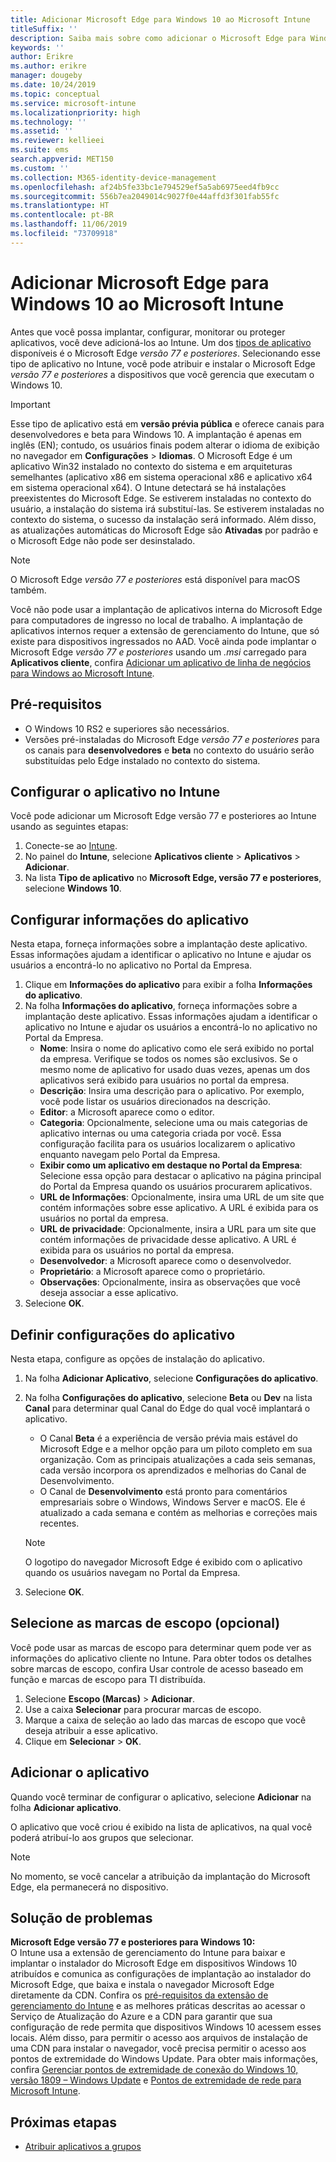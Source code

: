```yaml
---
title: Adicionar Microsoft Edge para Windows 10 ao Microsoft Intune
titleSuffix: ''
description: Saiba mais sobre como adicionar o Microsoft Edge para Windows ao Microsoft Intune.
keywords: ''
author: Erikre
ms.author: erikre
manager: dougeby
ms.date: 10/24/2019
ms.topic: conceptual
ms.service: microsoft-intune
ms.localizationpriority: high
ms.technology: ''
ms.assetid: ''
ms.reviewer: kellieei
ms.suite: ems
search.appverid: MET150
ms.custom: ''
ms.collection: M365-identity-device-management
ms.openlocfilehash: af24b5fe33bc1e794529ef5a5ab6975eed4fb9cc
ms.sourcegitcommit: 556b7ea2049014c9027f0e44affd3f301fab55fc
ms.translationtype: HT
ms.contentlocale: pt-BR
ms.lasthandoff: 11/06/2019
ms.locfileid: "73709918"
---
```

# <a name="add-microsoft-edge-for-windows-10-to-microsoft-intune"></a>Adicionar Microsoft Edge para Windows 10 ao Microsoft Intune

Antes que você possa implantar, configurar, monitorar ou proteger aplicativos, você deve adicioná-los ao Intune. Um dos [tipos de aplicativo](~/apps/apps-add.md#app-types-in-microsoft-intune) disponíveis é o Microsoft Edge *versão 77 e posteriores*. Selecionando esse tipo de aplicativo no Intune, você pode atribuir e instalar o Microsoft Edge *versão 77 e posteriores* a dispositivos que você gerencia que executam o Windows 10.

> [!IMPORTANT]
> Esse tipo de aplicativo está em **versão prévia pública** e oferece canais para desenvolvedores e beta para Windows 10. A implantação é apenas em inglês (EN); contudo, os usuários finais podem alterar o idioma de exibição no navegador em **Configurações** > **Idiomas**. O Microsoft Edge é um aplicativo Win32 instalado no contexto do sistema e em arquiteturas semelhantes (aplicativo x86 em sistema operacional x86 e aplicativo x64 em sistema operacional x64). O Intune detectará se há instalações preexistentes do Microsoft Edge. Se estiverem instaladas no contexto do usuário, a instalação do sistema irá substituí-las. Se estiverem instaladas no contexto do sistema, o sucesso da instalação será informado. Além disso, as atualizações automáticas do Microsoft Edge são **Ativadas** por padrão e o Microsoft Edge não pode ser desinstalado.

> [!NOTE]
> O Microsoft Edge *versão 77 e posteriores* está disponível para macOS também.
> 
> Você não pode usar a implantação de aplicativos interna do Microsoft Edge para computadores de ingresso no local de trabalho. A implantação de aplicativos internos requer a extensão de gerenciamento do Intune, que só existe para dispositivos ingressados no AAD. Você ainda pode implantar o Microsoft Edge *versão 77 e posteriores* usando um *.msi* carregado para **Aplicativos cliente**, confira [Adicionar um aplicativo de linha de negócios para Windows ao Microsoft Intune](~/apps/lob-apps-windows.md).

## <a name="prerequisites"></a>Pré-requisitos
- O Windows 10 RS2 e superiores são necessários.
- Versões pré-instaladas do Microsoft Edge *versão 77 e posteriores* para os canais para **desenvolvedores** e **beta** no contexto do usuário serão substituídas pelo Edge instalado no contexto do sistema.

## <a name="configure-the-app-in-intune"></a>Configurar o aplicativo no Intune
Você pode adicionar um Microsoft Edge versão 77 e posteriores ao Intune usando as seguintes etapas:

1. Conecte-se ao [Intune](https://go.microsoft.com/fwlink/?linkid=2090973).
2. No painel do **Intune**, selecione **Aplicativos cliente** > **Aplicativos** > **Adicionar**.
3. Na lista **Tipo de aplicativo** no **Microsoft Edge, versão 77 e posteriores**, selecione **Windows 10**.

## <a name="configure-app-information"></a>Configurar informações do aplicativo
Nesta etapa, forneça informações sobre a implantação deste aplicativo. Essas informações ajudam a identificar o aplicativo no Intune e ajudar os usuários a encontrá-lo no aplicativo no Portal da Empresa.

1. Clique em **Informações do aplicativo** para exibir a folha **Informações do aplicativo**.
2. Na folha **Informações do aplicativo**, forneça informações sobre a implantação deste aplicativo. Essas informações ajudam a identificar o aplicativo no Intune e ajudar os usuários a encontrá-lo no aplicativo no Portal da Empresa.
    - **Nome**: Insira o nome do aplicativo como ele será exibido no portal da empresa. Verifique se todos os nomes são exclusivos. Se o mesmo nome de aplicativo for usado duas vezes, apenas um dos aplicativos será exibido para usuários no portal da empresa.
    - **Descrição**: Insira uma descrição para o aplicativo. Por exemplo, você pode listar os usuários direcionados na descrição.
    - **Editor**: a Microsoft aparece como o editor.
    - **Categoria**: Opcionalmente, selecione uma ou mais categorias de aplicativo internas ou uma categoria criada por você. Essa configuração facilita para os usuários localizarem o aplicativo enquanto navegam pelo Portal da Empresa.
    - **Exibir como um aplicativo em destaque no Portal da Empresa**: Selecione essa opção para destacar o aplicativo na página principal do Portal da Empresa quando os usuários procurarem aplicativos.
    - **URL de Informações**: Opcionalmente, insira uma URL de um site que contém informações sobre esse aplicativo. A URL é exibida para os usuários no portal da empresa.
    - **URL de privacidade**: Opcionalmente, insira a URL para um site que contém informações de privacidade desse aplicativo. A URL é exibida para os usuários no portal da empresa.
    - **Desenvolvedor**: a Microsoft aparece como o desenvolvedor.
    - **Proprietário**: a Microsoft aparece como o proprietário.
    - **Observações**: Opcionalmente, insira as observações que você deseja associar a esse aplicativo.
3. Selecione **OK**.

## <a name="configure-app-settings"></a>Definir configurações do aplicativo
Nesta etapa, configure as opções de instalação do aplicativo.

1. Na folha **Adicionar Aplicativo**, selecione **Configurações do aplicativo**.
2. Na folha **Configurações do aplicativo**, selecione **Beta** ou **Dev** na lista **Canal** para determinar qual Canal do Edge do qual você implantará o aplicativo.
    - O Canal **Beta** é a experiência de versão prévia mais estável do Microsoft Edge e a melhor opção para um piloto completo em sua organização. Com as principais atualizações a cada seis semanas, cada versão incorpora os aprendizados e melhorias do Canal de Desenvolvimento.
    - O Canal de **Desenvolvimento** está pronto para comentários empresariais sobre o Windows, Windows Server e macOS. Ele é atualizado a cada semana e contém as melhorias e correções mais recentes.

    > [!NOTE]
    > O logotipo do navegador Microsoft Edge é exibido com o aplicativo quando os usuários navegam no Portal da Empresa.

3.  Selecione **OK**.

## <a name="select-scope-tags-optional"></a>Selecione as marcas de escopo (opcional)
Você pode usar as marcas de escopo para determinar quem pode ver as informações do aplicativo cliente no Intune. Para obter todos os detalhes sobre marcas de escopo, confira Usar controle de acesso baseado em função e marcas de escopo para TI distribuída.
1.  Selecione **Escopo (Marcas)**  > **Adicionar**.
2.  Use a caixa **Selecionar** para procurar marcas de escopo.
3.  Marque a caixa de seleção ao lado das marcas de escopo que você deseja atribuir a esse aplicativo.
4.  Clique em **Selecionar** > **OK**.

## <a name="add-the-app"></a>Adicionar o aplicativo
Quando você terminar de configurar o aplicativo, selecione **Adicionar** na folha **Adicionar aplicativo**. 

O aplicativo que você criou é exibido na lista de aplicativos, na qual você poderá atribuí-lo aos grupos que selecionar. 

> [!NOTE]
> No momento, se você cancelar a atribuição da implantação do Microsoft Edge, ela permanecerá no dispositivo.

## <a name="troubleshooting"></a>Solução de problemas
**Microsoft Edge versão 77 e posteriores para Windows 10:**<br>
O Intune usa a extensão de gerenciamento do Intune para baixar e implantar o instalador do Microsoft Edge em dispositivos Windows 10 atribuídos e comunica as configurações de implantação ao instalador do Microsoft Edge, que baixa e instala o navegador Microsoft Edge diretamente da CDN. Confira os [pré-requisitos da extensão de gerenciamento do Intune](~/apps/intune-management-extension.md#prerequisites) e as melhores práticas descritas ao acessar o Serviço de Atualização do Azure e a CDN para garantir que sua configuração de rede permita que dispositivos Windows 10 acessem esses locais. Além disso, para permitir o acesso aos arquivos de instalação de uma CDN para instalar o navegador, você precisa permitir o acesso aos pontos de extremidade do Windows Update. Para obter mais informações, confira [Gerenciar pontos de extremidade de conexão do Windows 10, versão 1809 – Windows Update](https://docs.microsoft.com/windows/privacy/manage-windows-1809-endpoints#windows-update) e [Pontos de extremidade de rede para Microsoft Intune](~/fundamentals/intune-endpoints.md).

## <a name="next-steps"></a>Próximas etapas
- [Atribuir aplicativos a grupos](~/apps/apps-deploy.md)

